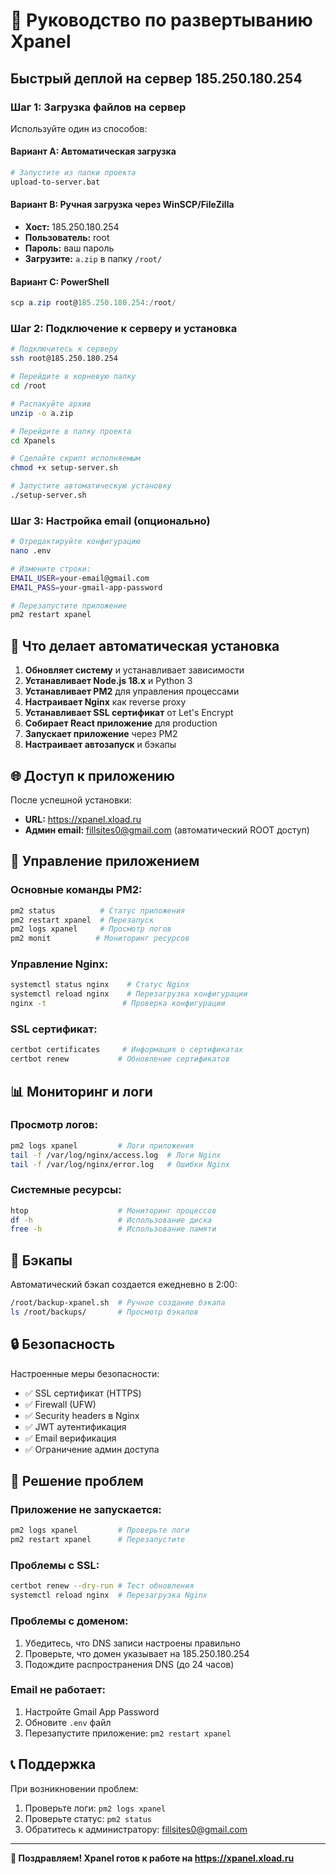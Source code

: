 # 🚀 Руководство по развертыванию Xpanel

## Быстрый деплой на сервер 185.250.180.254

### Шаг 1: Загрузка файлов на сервер

Используйте один из способов:

#### Вариант A: Автоматическая загрузка
```bash
# Запустите из папки проекта
upload-to-server.bat
```

#### Вариант B: Ручная загрузка через WinSCP/FileZilla
- **Хост:** 185.250.180.254
- **Пользователь:** root
- **Пароль:** ваш пароль
- **Загрузите:** `a.zip` в папку `/root/`

#### Вариант C: PowerShell
```powershell
scp a.zip root@185.250.180.254:/root/
```

### Шаг 2: Подключение к серверу и установка

```bash
# Подключитесь к серверу
ssh root@185.250.180.254

# Перейдите в корневую папку
cd /root

# Распакуйте архив
unzip -o a.zip

# Перейдите в папку проекта
cd Xpanels

# Сделайте скрипт исполняемым
chmod +x setup-server.sh

# Запустите автоматическую установку
./setup-server.sh
```

### Шаг 3: Настройка email (опционально)

```bash
# Отредактируйте конфигурацию
nano .env

# Измените строки:
EMAIL_USER=your-email@gmail.com
EMAIL_PASS=your-gmail-app-password

# Перезапустите приложение
pm2 restart xpanel
```

## 🎯 Что делает автоматическая установка

1. **Обновляет систему** и устанавливает зависимости
2. **Устанавливает Node.js 18.x** и Python 3
3. **Устанавливает PM2** для управления процессами
4. **Настраивает Nginx** как reverse proxy
5. **Устанавливает SSL сертификат** от Let's Encrypt
6. **Собирает React приложение** для production
7. **Запускает приложение** через PM2
8. **Настраивает автозапуск** и бэкапы

## 🌐 Доступ к приложению

После успешной установки:
- **URL:** https://xpanel.xload.ru
- **Админ email:** fillsites0@gmail.com (автоматический ROOT доступ)

## 🔧 Управление приложением

### Основные команды PM2:
```bash
pm2 status          # Статус приложения
pm2 restart xpanel  # Перезапуск
pm2 logs xpanel     # Просмотр логов
pm2 monit          # Мониторинг ресурсов
```

### Управление Nginx:
```bash
systemctl status nginx    # Статус Nginx
systemctl reload nginx    # Перезагрузка конфигурации
nginx -t                 # Проверка конфигурации
```

### SSL сертификат:
```bash
certbot certificates     # Информация о сертификатах
certbot renew           # Обновление сертификатов
```

## 📊 Мониторинг и логи

### Просмотр логов:
```bash
pm2 logs xpanel         # Логи приложения
tail -f /var/log/nginx/access.log  # Логи Nginx
tail -f /var/log/nginx/error.log   # Ошибки Nginx
```

### Системные ресурсы:
```bash
htop                    # Мониторинг процессов
df -h                   # Использование диска
free -h                 # Использование памяти
```

## 💾 Бэкапы

Автоматический бэкап создается ежедневно в 2:00:
```bash
/root/backup-xpanel.sh  # Ручное создание бэкапа
ls /root/backups/       # Просмотр бэкапов
```

## 🔒 Безопасность

Настроенные меры безопасности:
- ✅ SSL сертификат (HTTPS)
- ✅ Firewall (UFW)
- ✅ Security headers в Nginx
- ✅ JWT аутентификация
- ✅ Email верификация
- ✅ Ограничение админ доступа

## 🚨 Решение проблем

### Приложение не запускается:
```bash
pm2 logs xpanel         # Проверьте логи
pm2 restart xpanel      # Перезапустите
```

### Проблемы с SSL:
```bash
certbot renew --dry-run # Тест обновления
systemctl reload nginx  # Перезагрузка Nginx
```

### Проблемы с доменом:
1. Убедитесь, что DNS записи настроены правильно
2. Проверьте, что домен указывает на 185.250.180.254
3. Подождите распространения DNS (до 24 часов)

### Email не работает:
1. Настройте Gmail App Password
2. Обновите `.env` файл
3. Перезапустите приложение: `pm2 restart xpanel`

## 📞 Поддержка

При возникновении проблем:
1. Проверьте логи: `pm2 logs xpanel`
2. Проверьте статус: `pm2 status`
3. Обратитесь к администратору: fillsites0@gmail.com

---

**🎉 Поздравляем! Xpanel готов к работе на https://xpanel.xload.ru**
